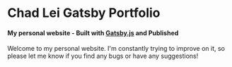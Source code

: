 # Chad Lei Gatsby Portfolio
#### My personal website - Built with [Gatsby.js](https://www.gatsbyjs.org/) and Published 

Welcome to my personal website. I'm constantly trying to improve on it, so please let me know if you find any bugs or have any suggestions!
